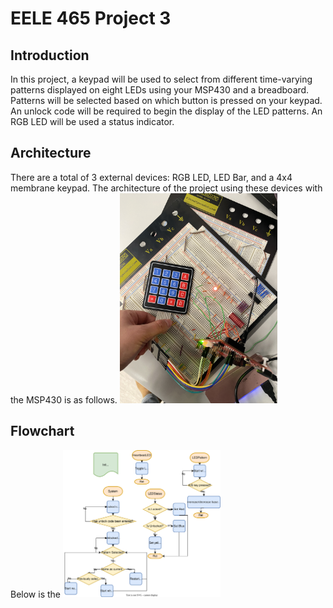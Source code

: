 # EELE 465 Project 3

## Introduction
In this project, a keypad will be used to select from different time-varying patterns displayed on eight LEDs using your MSP430 and a breadboard. Patterns will be selected based on which button is pressed on your keypad. An unlock code will be required to begin the display of the LED patterns. An RGB LED will be used a status indicator.

## Architecture
There are a total of 3 external devices: RGB LED, LED Bar, and a 4x4 membrane keypad. The architecture of the project using these devices with the MSP430 is as follows.
<img src="https://github.com/msu-eele-465/project3-jack-erik-ruby/blob/main/docs/resources/lock_state.JPG" alt="lock_state" style="width:50%; height:auto;"> 

## Flowchart
Below is the 
<img src="https://github.com/msu-eele-465/project3-jack-erik-ruby/blob/main/docs/resources/Project3_Charts.svg" alt="flowchart" style="width:50%; height:auto;"> 
